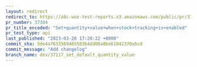 ```yaml
---
layout: redirect
redirect_to: https://a8c-woo-test-reports.s3.amazonaws.com/public/pr/37304/api/index.html
pr_number: 37304
pr_title_encoded: "Set+quantity+value+when+stock+tracking+is+enabled"
pr_test_type: api
last_published: "2023-03-20 17:28:22 +0000"
commit_sha: 5de4a7633569465583b4dd00a0be61042370a5cd
commit_message: "Add changelog"
branch_name: dev/37117_set_default_quantity_value
---
```

